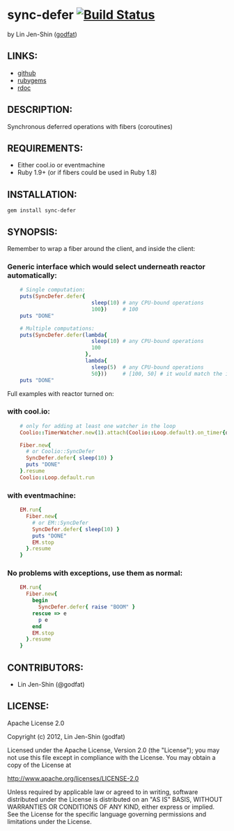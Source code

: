 # sync-defer [![Build Status](http://travis-ci.org/godfat/sync-defer.png)](http://travis-ci.org/godfat/sync-defer)

by Lin Jen-Shin ([godfat](http://godfat.org))

## LINKS:

* [github](https://github.com/godfat/sync-defer)
* [rubygems](https://rubygems.org/gems/sync-defer)
* [rdoc](http://rdoc.info/github/godfat/sync-defer)

## DESCRIPTION:

Synchronous deferred operations with fibers (coroutines)

## REQUIREMENTS:

* Either cool.io or eventmachine
* Ruby 1.9+ (or if fibers could be used in Ruby 1.8)

## INSTALLATION:

    gem install sync-defer

## SYNOPSIS:

Remember to wrap a fiber around the client, and inside the client:

### Generic interface which would select underneath reactor automatically:

``` ruby
    # Single computation:
    puts(SyncDefer.defer{
                           sleep(10) # any CPU-bound operations
                           100})     # 100
    puts "DONE"

    # Multiple computations:
    puts(SyncDefer.defer(lambda{
                           sleep(10) # any CPU-bound operations
                           100
                         },
                         lambda{
                           sleep(5)  # any CPU-bound operations
                           50}))     # [100, 50] # it would match the index
    puts "DONE"
```

Full examples with reactor turned on:

### with cool.io:

``` ruby
    # only for adding at least one watcher in the loop
    Coolio::TimerWatcher.new(1).attach(Coolio::Loop.default).on_timer{detach}

    Fiber.new{
      # or Coolio::SyncDefer
      SyncDefer.defer{ sleep(10) }
      puts "DONE"
    }.resume
    Coolio::Loop.default.run
```

### with eventmachine:

``` ruby
    EM.run{
      Fiber.new{
        # or EM::SyncDefer
        SyncDefer.defer{ sleep(10) }
        puts "DONE"
        EM.stop
      }.resume
    }
```

### No problems with exceptions, use them as normal:

``` ruby
    EM.run{
      Fiber.new{
        begin
          SyncDefer.defer{ raise "BOOM" }
        rescue => e
          p e
        end
        EM.stop
      }.resume
    }
```

## CONTRIBUTORS:

* Lin Jen-Shin (@godfat)

## LICENSE:

Apache License 2.0

Copyright (c) 2012, Lin Jen-Shin (godfat)

Licensed under the Apache License, Version 2.0 (the "License");
you may not use this file except in compliance with the License.
You may obtain a copy of the License at

<http://www.apache.org/licenses/LICENSE-2.0>

Unless required by applicable law or agreed to in writing, software
distributed under the License is distributed on an "AS IS" BASIS,
WITHOUT WARRANTIES OR CONDITIONS OF ANY KIND, either express or implied.
See the License for the specific language governing permissions and
limitations under the License.
